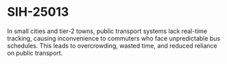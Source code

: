 # SIH-25013
 In small cities and tier-2 towns, public transport systems lack real-time tracking, causing inconvenience to commuters who face unpredictable bus schedules. This leads to overcrowding, wasted time, and reduced reliance on public transport.
